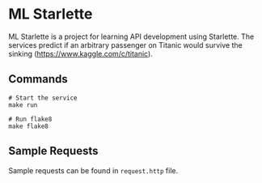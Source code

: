 # ML Starlette

ML Starlette is a project for learning API development using Starlette. The services predict if an arbitrary passenger on Titanic would survive the sinking (https://www.kaggle.com/c/titanic).

## Commands
```
# Start the service
make run

# Run flake8
make flake8
```

## Sample Requests
Sample requests can be found in `request.http` file.

